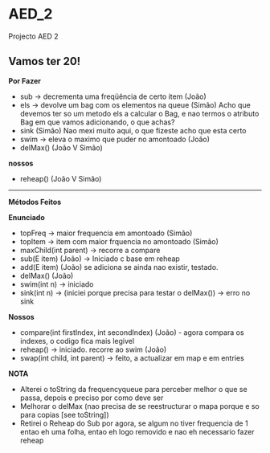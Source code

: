 AED_2
=====

Projecto AED 2

**Vamos ter 20!**
-------------

**Por Fazer**
- sub -> decrementa uma freqüência de certo item (João)
- els -> devolve um bag com os elementos na queue (Simão) Acho que devemos ter so um metodo els a calcular o Bag, e nao termos o atributo Bag em que vamos adicionando, o que achas?
- sink (Simão) Nao mexi muito aqui, o que fizeste acho que esta certo
- swim -> eleva o maximo que puder no amontoado (João)
- delMax() (João V Simão)


**nossos**
- reheap() (João V Simão)

------------------------------------------------------------------

**Métodos Feitos**

**Enunciado**
- topFreq -> maior frequencia em amontoado (Simão)
- topItem -> item com maior frquencia no amontoado (Simão)
- maxChild(int parent) -> recorre a compare
- sub(E item) (João) -> Iniciado c base em reheap
- add(E item) (João) se adiciona se ainda nao existir, testado.
- delMax() (João)
- swim(int n) -> iniciado
- sink(int n) -> (iniciei porque precisa para testar o delMax()) -> erro no sink

**Nossos**
- compare(int firstIndex, int secondIndex) (João) - agora compara os indexes, o codigo fica mais legivel
- reheap() -> iniciado. recorre ao swim (João)
- swap(int child, int parent) -> feito, a actualizar em map e em entries

**NOTA**
- Alterei o toString da frequencyqueue para perceber melhor o que se passa, depois e preciso por como deve ser
- Melhorar o delMax (nao precisa de se reestructurar o mapa porque e so para copias [see toString])
- Retirei o Reheap do Sub por agora, se algum no tiver frequencia de 1 entao eh uma folha, entao eh logo removido e nao eh necessario fazer reheap